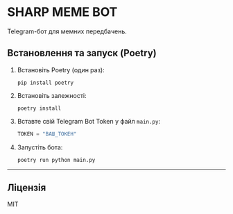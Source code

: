 # SHARP MEME BOT

Telegram-бот для мемних передбачень.

## Встановлення та запуск (Poetry)

1. Встановіть Poetry (один раз):

   ```
   pip install poetry
   ```

2. Встановіть залежності:

   ```
   poetry install
   ```

3. Вставте свій Telegram Bot Token у файл `main.py`:

   ```python
   TOKEN = "ВАШ_ТОКЕН"
   ```

4. Запустіть бота:
   ```
   poetry run python main.py
   ```

---

## Ліцензія

MIT
